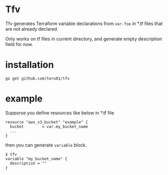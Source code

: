 # Tfv

Tfv generates Terraform variable declarations from `var.foo` in *.tf files that are not already declared.

Only works on tf files in current directory, and generate empty description field for now.

# installation

```
go get github.com/teru01/tfv
```

# example

Supporse you define resources like below in *.tf file

```
resource "aws_s3_bucket" "example" {
  bucket        = var.my_bucket_name
  ...
}
```

then you can generate `variable` block.

```
$ tfv
variable "my_bucket_name" {
  description = ""
}

```


